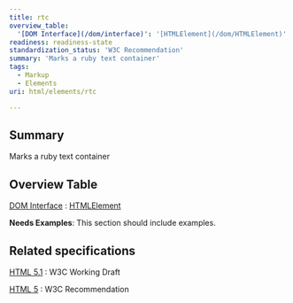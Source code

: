 ```yaml
---
title: rtc
overview_table:
  '[DOM Interface](/dom/interface)': '[HTMLElement](/dom/HTMLElement)'
readiness: readiness-state
standardization_status: 'W3C Recommendation'
summary: 'Marks a ruby text container'
tags:
  - Markup
  - Elements
uri: html/elements/rtc

---
```

## <span>Summary</span>

Marks a ruby text container

## <span>Overview Table</span>

[DOM Interface](/dom/interface)
:   [HTMLElement](/dom/HTMLElement)

**Needs Examples**: This section should include examples.

## <span>Related specifications</span>

[HTML 5.1](http://www.w3.org/TR/html51/text-level-semantics.html#the-rtc-element)
:   W3C Working Draft

[HTML 5](http://www.w3.org/TR/html5/text-level-semantics.html#the-rtc-element)
:   W3C Recommendation

